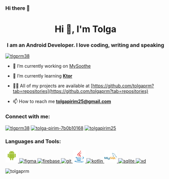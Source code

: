 ### Hi there 👋

<!--
**tolgaprm/tolgaprm** is a ✨ _special_ ✨ repository because its `README.md` (this file) appears on your GitHub profile.

Here are some ideas to get you started:

- 🔭 I’m currently working on ...
- 🌱 I’m currently learning ...
- 👯 I’m looking to collaborate on ...
- 🤔 I’m looking for help with ...
- 💬 Ask me about ...
- 📫 How to reach me: ...
- 😄 Pronouns: ...
- ⚡ Fun fact: ...
-->

<h1 align="center">Hi 👋, I'm Tolga</h1>
<h3 align="center">I am an Android Developer. I love coding, writing and speaking</h3>

<p align="left"> <a href="https://twitter.com/tlgprm38" target="blank"><img src="https://img.shields.io/twitter/follow/tlgprm38?logo=twitter&style=for-the-badge" alt="tlgprm38" /></a> </p>

- 🔭 I’m currently working on [MySoothe](https://github.com/tolgaprm/MySoothe)

- 🌱 I’m currently learning **[Ktor](https://ktor.io/docs/welcome.html)**

- 👨‍💻 All of my projects are available at [https://github.com/tolgaprm?tab=repositories](https://github.com/tolgaprm?tab=repositories)

- 📫 How to reach me **tolgapirim25@gmail.com**

<h3 align="left">Connect with me:</h3>
<p align="left">
<a href="https://twitter.com/tlgprm38" target="blank"><img align="center" src="https://raw.githubusercontent.com/rahuldkjain/github-profile-readme-generator/master/src/images/icons/Social/twitter.svg" alt="tlgprm38" height="30" width="40" /></a>
<a href="https://linkedin.com/in/tolga-pirim-7b0b10168" target="blank"><img align="center" src="https://raw.githubusercontent.com/rahuldkjain/github-profile-readme-generator/master/src/images/icons/Social/linked-in-alt.svg" alt="tolga-pirim-7b0b10168" height="30" width="40" /></a>
<a href="https://www.hackerrank.com/tolgapirim25" target="blank"><img align="center" src="https://raw.githubusercontent.com/rahuldkjain/github-profile-readme-generator/master/src/images/icons/Social/hackerrank.svg" alt="tolgapirim25" height="30" width="40" /></a>
</p>

<h3 align="left">Languages and Tools:</h3>
<p align="left"> <a href="https://developer.android.com" target="_blank" rel="noreferrer"> <img src="https://raw.githubusercontent.com/devicons/devicon/master/icons/android/android-original-wordmark.svg" alt="android" width="40" height="40"/> </a> <a href="https://www.figma.com/" target="_blank" rel="noreferrer"> <img src="https://www.vectorlogo.zone/logos/figma/figma-icon.svg" alt="figma" width="40" height="40"/> </a> <a href="https://firebase.google.com/" target="_blank" rel="noreferrer"> <img src="https://www.vectorlogo.zone/logos/firebase/firebase-icon.svg" alt="firebase" width="40" height="40"/> </a> <a href="https://git-scm.com/" target="_blank" rel="noreferrer"> <img src="https://www.vectorlogo.zone/logos/git-scm/git-scm-icon.svg" alt="git" width="40" height="40"/> </a> <a href="https://www.java.com" target="_blank" rel="noreferrer"> <img src="https://raw.githubusercontent.com/devicons/devicon/master/icons/java/java-original.svg" alt="java" width="40" height="40"/> </a> <a href="https://kotlinlang.org" target="_blank" rel="noreferrer"> <img src="https://www.vectorlogo.zone/logos/kotlinlang/kotlinlang-icon.svg" alt="kotlin" width="40" height="40"/> </a> <a href="https://www.mysql.com/" target="_blank" rel="noreferrer"> <img src="https://raw.githubusercontent.com/devicons/devicon/master/icons/mysql/mysql-original-wordmark.svg" alt="mysql" width="40" height="40"/> </a> <a href="https://www.sqlite.org/" target="_blank" rel="noreferrer"> <img src="https://www.vectorlogo.zone/logos/sqlite/sqlite-icon.svg" alt="sqlite" width="40" height="40"/> </a> <a href="https://www.adobe.com/products/xd.html" target="_blank" rel="noreferrer"> <img src="https://cdn.worldvectorlogo.com/logos/adobe-xd.svg" alt="xd" width="40" height="40"/> </a> </p>

<p><img align="center" src="https://github-readme-stats.vercel.app/api/top-langs?username=tolgaprm&show_icons=true&theme=dark&title_color=ffffff&text_color=ffffff&locale=en&layout=compact" alt="tolgaprm" /></p>
